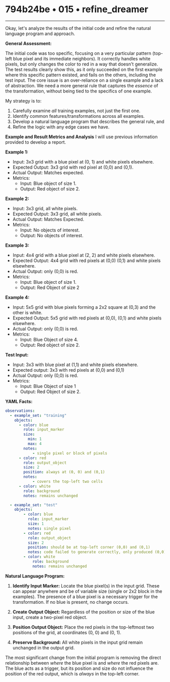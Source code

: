 # 794b24be • 015 • refine_dreamer

---
Okay, let's analyze the results of the initial code and refine the natural language program and approach.

**General Assessment:**

The initial code was too specific, focusing on a very particular pattern (top-left blue pixel and its immediate neighbors). It correctly handles white pixels, but only changes the color to red in a way that doesn't generalize. The test results clearly show this, as it only succeeded on the first example where this specific pattern existed, and fails on the others, including the test input. The core issue is an over-reliance on a single example and a lack of abstraction.  We need a more general rule that captures the *essence* of the transformation, without being tied to the specifics of one example.

My strategy is to:

1.  Carefully examine *all* training examples, not just the first one.
2.  Identify common features/transformations across all examples.
3.  Develop a natural language program that describes the general rule, and
4.  Refine the logic with any edge cases we have.

**Example and Result Metrics and Analysis**
I will use previous information provided to develop a report.

**Example 1:**

*   Input: 3x3 grid with a blue pixel at (0, 1) and white pixels elsewhere.
*   Expected Output: 3x3 grid with red pixel at (0,0) and (0,1).
*   Actual Output:  Matches expected.
*   Metrics:
    *   Input: Blue object of size 1.
    *   Output: Red object of size 2.

**Example 2:**

*   Input: 3x3 grid, all white pixels.
*   Expected Output: 3x3 grid, all white pixels.
*   Actual Output: Matches Expected.
*   Metrics:
    *   Input: No objects of interest.
    *   Output: No objects of interest.

**Example 3:**

*   Input: 4x4 grid with a blue pixel at (2, 2) and white pixels elsewhere.
*   Expected Output: 4x4 grid with red pixels at (0,0) (0,1) and white pixels elsewhere.
*   Actual Output: only (0,0) is red.
*   Metrics:
    *   Input: Blue object of size 1.
    *    Output: Red Object of size 2

**Example 4:**

*   Input: 5x5 grid with blue pixels forming a 2x2 square at (0,3) and the other is white.
*   Expected Output: 5x5 grid with red pixels at (0,0), (0,1) and white pixels elsewhere.
*    Actual Output: only (0,0) is red.
*   Metrics:
    *    Input: Blue Object of size 4.
    *   Output: Red object of size 2.

**Test Input:**
*    Input: 3x3 with blue pixel at (1,1) and white pixels elsewhere.
*    Expected output: 3x3 with red pixels at (0,0) and (0,1)
*   Actual Output: only (0,0) is red.
*   Metrics:
     *    Input: Blue Object of size 1
     *   Output: Red Object of size 2.

**YAML Facts:**

```yaml
observations:
  - example_set: "training"
    objects:
      - color: blue
        role: input_marker
        size:
          min: 1
          max: 4
        notes:
            - single pixel or block of pixels
      - color: red
        role: output_object
        size: 2
        position: always at (0, 0) and (0,1)
        notes:
            - covers the top-left two cells
      - color: white
        role: background
        notes: remains unchanged

  - example_set: "test"
    objects:
        - color: blue
          role: input_marker
          size: 1
          notes: single pixel
        - color: red
          role: output_object
          size: 2
          position: should be at top-left corner (0,0) and (0,1)
          notes: code failed to generate correctly, only produced (0,0)
        - color: white
            role: background
            notes: remains unchanged
```

**Natural Language Program:**

1.  **Identify Input Marker:** Locate the blue pixel(s) in the input grid. These can appear anywhere and be of variable size (single or 2x2 block in the examples). The presence of a blue pixel is a necessary trigger for the transformation. If no blue is present, no change occurs.

2.  **Create Output Object:** Regardless of the position or size of the blue input, create a two-pixel red object.

3.  **Position Output Object:** Place the red pixels in the top-leftmost two positions of the grid, at coordinates (0, 0) and (0, 1).

4.  **Preserve Background:** All white pixels in the input grid remain unchanged in the output grid.

The most significant change from the initial program is removing the direct relationship between *where* the blue pixel is and *where* the red pixels are. The blue acts as a trigger, but its position and size do not influence the position of the red output, which is *always* in the top-left corner.


